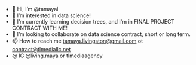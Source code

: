 - 👋 Hi, I’m @tamayal
- 👀 I’m interested in data science!
- 🌱 I’m currently learning decision trees, and I'm in FINAL PROJECT CONTRACT WITH ME!
- 💞️ I’m looking to collaborate on data science contract, short or long term.
- 📫 How to reach me tamaya.livingston@gmail.com ot contract@tlmediallc.net
- @ IG @living.maya or tlmediaagency

<!---
tamayal/tamayal is a ✨ special ✨ repository because its `README.md` (this file) appears on your GitHub profile.
You can click the Preview link to take a look at your changes.
--->
